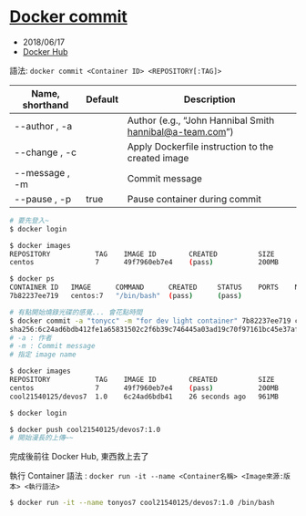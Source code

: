 # [Docker commit](https://docs.docker.com/engine/reference/commandline/commit/#examples)

- 2018/06/17
- [Docker Hub](https://hub.docker.com/)

語法: `docker commit <Container ID> <REPOSITORY[:TAG]>` 

Name, shorthand | Default | Description
--------------- | ------- | ------
--author , -a   |         | Author (e.g., “John Hannibal Smith hannibal@a-team.com”)
--change , -c   |         | Apply Dockerfile instruction to the created image
--message , -m  |         | Commit message
--pause , -p    | true    | Pause container during commit

```sh
# 要先登入~
$ docker login

$ docker images
REPOSITORY           TAG    IMAGE ID        CREATED          SIZE
centos               7      49f7960eb7e4    (pass)           200MB

$ docker ps
CONTAINER ID   IMAGE      COMMAND      CREATED     STATUS    PORTS    NAMES
7b82237ee719   centos:7   "/bin/bash"  (pass)      (pass)

# 有點開始燒錄光碟的感覺... 會花點時間
$ docker commit -a "tonycc" -m "for dev light container" 7b82237ee719 cool21540125/devos7:1.0
sha256:6c24ad6bdb412fe1a65831502c2f6b39c746445a03ad19c70f97161bc45e37af
# -a : 作者
# -m : Commit message
# 指定 image name

$ docker images
REPOSITORY           TAG    IMAGE ID        CREATED          SIZE
centos               7      49f7960eb7e4    (pass)           200MB
cool21540125/devos7  1.0    6c24ad6bdb41    26 seconds ago   961MB

$ docker login

$ docker push cool21540125/devos7:1.0
# 開始漫長的上傳~~
```

完成後前往 Docker Hub, 東西救上去了

執行 Container 語法 : `docker run -it --name <Container名稱> <Image來源:版本> <執行語法>`

```sh
$ docker run -it --name tonyos7 cool21540125/devos7:1.0 /bin/bash
```

